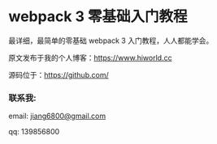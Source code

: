 # webpack 3 零基础入门教程

最详细，最简单的零基础 webpack 3 入门教程，人人都能学会。

原文发布于我的个人博客：https://www.hiworld.cc

源码位于：https://github.com/


### 联系我:

email: jiang6800@gmail.com

qq: 139856800